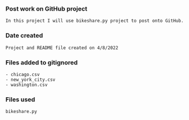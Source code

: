 
### Post work on GitHub project

	In this project I will use bikeshare.py project to post onto GitHub.

### Date created

	Project and README file created on 4/8/2022


### Files added to gitignored

	- chicago.csv
	- new_york_city.csv
	- washington.csv

### Files used

	bikeshare.py